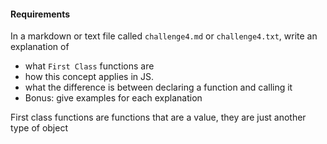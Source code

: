 #### Requirements
In a markdown or text file called `challenge4.md` or `challenge4.txt`, write an explanation of
- what `First Class` functions are
- how this concept applies in JS.
- what the difference is between declaring a function and calling it
- Bonus: give examples for each explanation

First class functions are functions that are a value, they are just another type of object
